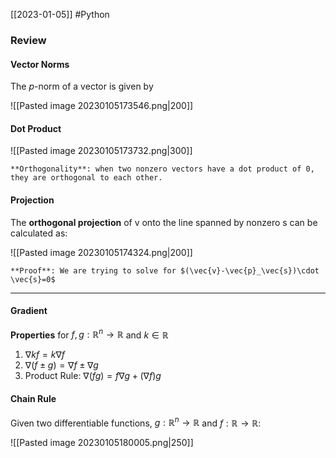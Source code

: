 [[2023-01-05]] #Python 

### Review
#### Vector Norms

The *p*-norm of a vector is given by

![[Pasted image 20230105173546.png|200]]

#### Dot Product

![[Pasted image 20230105173732.png|300]]

```ad-note
**Orthogonality**: when two nonzero vectors have a dot product of 0, they are orthogonal to each other.
```

#### Projection
The **orthogonal projection** of v onto the line spanned by nonzero s can be calculated as:

![[Pasted image 20230105174324.png|200]]

```ad-important
**Proof**: We are trying to solve for $(\vec{v}-\vec{p}_\vec{s})\cdot \vec{s}=0$
```

---

#### Gradient
**Properties** for $f, g:\mathbb{R}^n \to \mathbb{R}$ and $k \in \mathbb{R}$
1. $\nabla kf=k\nabla f$
2. $\nabla(f\pm g)=\nabla f \pm \nabla g$
3. Product Rule: $\nabla (fg)=f\nabla g+(\nabla f)g$

#### Chain Rule
Given two differentiable functions,  $g:\mathbb{R}^n \to \mathbb{R}$ and $f:\mathbb{R} \to \mathbb{R}$:

![[Pasted image 20230105180005.png|250]]
